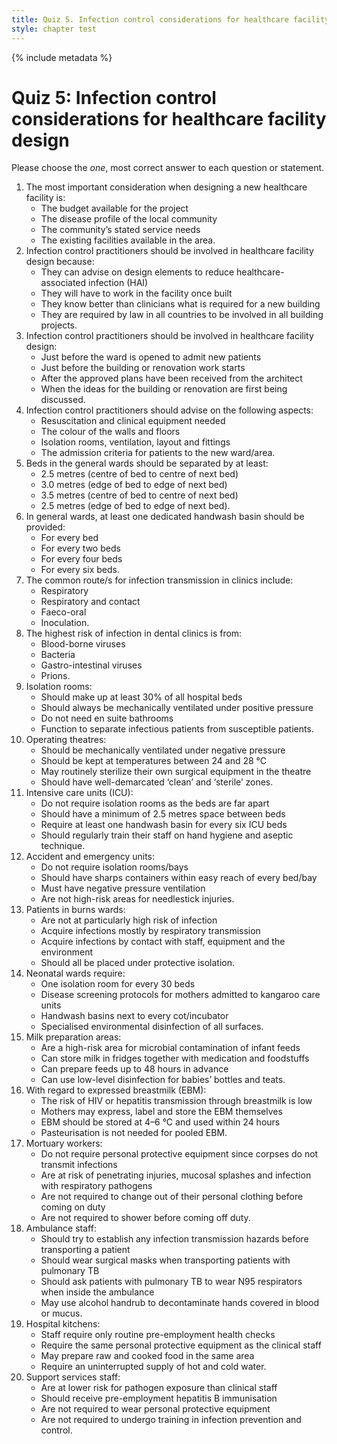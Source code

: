 ```yaml
---
title: Quiz 5. Infection control considerations for healthcare facility design
style: chapter test
---
```


{% include metadata %}

# Quiz 5: Infection control considerations for healthcare facility design

Please choose the *one*, most correct answer to each question or statement.

1.	The most important consideration when designing a new healthcare facility is: 
	-	The budget available for the project
	+	The disease profile of the local community
	-	The community’s stated service needs
	-	The existing facilities available in the area. 
2.	Infection control practitioners should be involved in healthcare facility design because:
	+	They can advise on design elements to reduce healthcare-associated infection (HAI)
	-	They will have to work in the facility once built
	-	They know better than clinicians what is required for a new building
	-	They are required by law in all countries to be involved in all building projects.
3.	Infection control practitioners should be involved in healthcare facility design: 
	-	Just before the ward is opened to admit new patients
	-	Just before the building or renovation work starts
	-	After the approved plans have been received from the architect
	+	When the ideas for the building or renovation are first being discussed. 
4.	Infection control practitioners should advise on the following aspects: 
	-	Resuscitation and clinical equipment needed
	-	The colour of the walls and floors
	+	Isolation rooms, ventilation, layout and fittings
	-	The admission criteria for patients to the new ward/area.
5.	Beds in the general wards should be separated by at least:
	+	2.5 metres (centre of bed to centre of next bed)
	-	3.0 metres (edge of bed to edge of next bed) 
	-	3.5 metres (centre of bed to centre of next bed)
	-	2.5 metres (edge of bed to edge of next bed).
6.	In general wards, at least one dedicated handwash basin should be provided:
	-	For every bed
	-	For every two beds
	-	For every four beds
	+	For every six beds.
7.	The common route/s for infection transmission in clinics include: 
	-	Respiratory 
	+	Respiratory and contact
	-	Faeco-oral 
	-	Inoculation.  
8.	The highest risk of infection in dental clinics is from: 
	+	Blood-borne viruses
	-	Bacteria
	-	Gastro-intestinal viruses
	-	Prions.
9.	Isolation rooms: 
	-	Should make up at least 30% of all hospital beds
	-	Should always be mechanically ventilated under positive pressure
	-	Do not need en suite bathrooms
	+	Function to separate infectious patients from susceptible patients. 
10.	Operating theatres:
	-	Should be mechanically ventilated under negative pressure
	-	Should be kept at temperatures between 24 and 28 °C
	-	May routinely sterilize their own surgical equipment in the theatre
	+	Should have well-demarcated ‘clean’ and ‘sterile’ zones.
11.	Intensive care units (ICU):
	-	Do not require isolation rooms as the beds are far apart 
	-	Should have a minimum of 2.5 metres space between beds
	-	Require at least one handwash basin for every six ICU beds
	+	Should regularly train their staff on hand hygiene and aseptic technique. 
12.	Accident and emergency units:
	-	Do not require isolation rooms/bays
	+	Should have sharps containers within easy reach of every bed/bay
	-	Must have negative pressure ventilation
	-	Are not high-risk areas for needlestick injuries.
13.	Patients in burns wards: 
	-	Are not at particularly high risk of infection
	-	Acquire infections mostly by respiratory transmission 
	+	Acquire infections by contact with staff, equipment and the environment
	-	Should all be placed under protective isolation.
14.	Neonatal wards require:
	-	One isolation room for every 30 beds
	+	Disease screening protocols for mothers admitted to kangaroo care units
	-	Handwash basins next to every cot/incubator
	-	Specialised environmental disinfection of all surfaces. 
15.	Milk preparation areas:
	+	Are a high-risk area for microbial contamination of infant feeds
	-	Can store milk in fridges together with medication and foodstuffs
	-	Can prepare feeds up to 48 hours in advance
	-	Can use low-level disinfection for babies’ bottles and teats. 
16.	With regard to expressed breastmilk (EBM):
	-	The risk of HIV or hepatitis transmission through breastmilk is low
	-	Mothers may express, label and store the EBM themselves
	+	EBM should be stored at 4–6 °C and used within 24 hours
	-	Pasteurisation is not needed for pooled EBM.
17.	Mortuary workers:  
	-	Do not require personal protective equipment since corpses do not transmit infections
	+	Are at risk of penetrating injuries, mucosal splashes and infection with respiratory pathogens
	-	Are not required to change out of their personal clothing before coming on duty  
	-	Are not required to shower before coming off duty.
18.	Ambulance staff:
	+	Should try to establish any infection transmission hazards before transporting a patient
	-	Should wear surgical masks when transporting patients with pulmonary TB
	-	Should ask patients with pulmonary TB to wear N95 respirators when inside the ambulance
	-	May use alcohol handrub to decontaminate hands covered in blood or mucus.
19.	Hospital kitchens: 
	-	Staff require only routine pre-employment health checks
	-	Require the same personal protective equipment as the clinical staff
	-	May prepare raw and cooked food in the same area
	+	Require an uninterrupted supply of hot and cold water. 
20.	Support services staff:
	-	Are at lower risk for pathogen exposure than clinical staff
	+	Should receive pre-employment hepatitis B immunisation
	-	Are not required to wear personal protective equipment
	-	Are not required to undergo training in infection prevention and control.